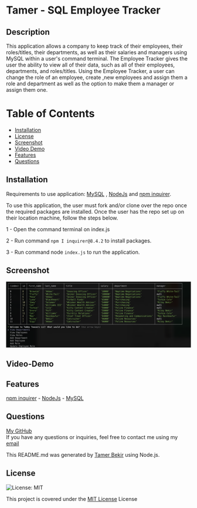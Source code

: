 # Tamer - SQL Employee Tracker

## Description 
This application allows a company to keep track of their employees, their roles/titles, their departments, as well as their salaries and managers using MySQL within a user's command terminal. The Employee Tracker gives the user the ability to view all of their data, such as all of their employees, departments, and roles/titles. Using the Employee Tracker, a user can change the role of an employee, create ,new employees and assign them a role and department as well as the option to make them a manager or assign them one.


# Table of Contents
- [Installation](#installation)
- [License](#license)
- [Screenshot](#screenshot)
- [Video Demo](#video-demo)
- [Features](#features)
- [Questions](#questions)

## Installation 
Requirements to use application: <a href=“https://dev.mysql.com/downloads/installer/“>MySQL</a> , <a href=“https://nodejs.org/en/“>NodeJs</a> and <a href=“https://www.npmjs.com/package/inquirer“>npm inquirer</a>.

To use this application, the user must fork and/or clone over the repo once the required packages are installed. Once the user has the repo set up on their location machine, follow the steps below.

1 - Open the command terminal on index.js

2 - Run command ``npm I inquirer@8.4.2`` to install packages.

3 - Run command node ``index.js`` to run the application.


## Screenshot
![tabby_teasers_screenshot](./assets/image.png)

## Video-Demo


## Features
<a href=“https://www.npmjs.com/package/inquirer/v/8.2.4”>npm inquirer</a> - <a href="https://nodejs.org/docs/latest/api/
">NodeJs</a> - <a href="https://dev.mysql.com/downloads/installer/">MySQL</a>



## Questions
<a href="https://github.com/tamerbekir">My GitHub</a>
<br>
If you have any questions or inquiries, feel free to contact me using my <a href="mailto:tamerbekir@yahoo.com">email</a>

This README.md was generated by <a href="https://www.linkedin.com/in/tam-b-53815035/">Tamer Bekir</a> using Node.js.


## License
![License: MIT](https://img.shields.io/badge/License-MIT-yellow.svg)

This project is covered under the [MIT License](https://opensource.org/blog/license/mit) License

